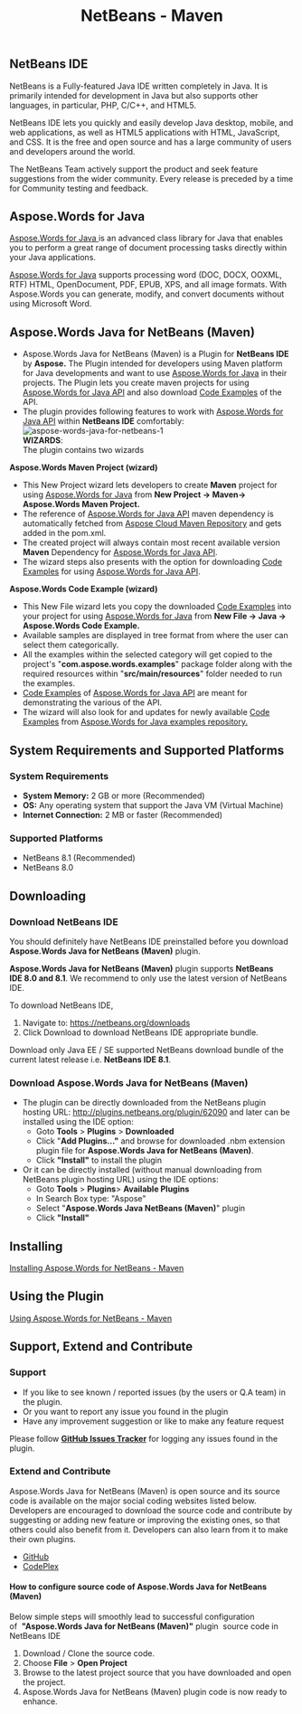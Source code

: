 ﻿---
title: NetBeans - Maven
type: docs
weight: 90
url: /java/aspose-words-java-for-netbeans-maven/
---

## NetBeans IDE

NetBeans is a Fully-featured Java IDE written completely in Java. It is primarily intended for development in Java but also supports other languages, in particular, PHP, C/C++, and HTML5.

NetBeans IDE lets you quickly and easily develop Java desktop, mobile, and web applications, as well as HTML5 applications with HTML, JavaScript, and CSS. It is the free and open source and has a large community of users and developers around the world.

The NetBeans Team actively support the product and seek feature suggestions from the wider community. Every release is preceded by a time for Community testing and feedback.

## Aspose.Words for Java

[Aspose.Words for Java ](http://www.aspose.com/java/word-component.aspx)is an advanced class library for Java that enables you to perform a great range of document processing tasks directly within your Java
applications.

[Aspose.Words for Java](http://www.aspose.com/java/word-component.aspx) supports processing word (DOC, DOCX, OOXML, RTF) HTML, OpenDocument, PDF, EPUB, XPS, and all image formats. With Aspose.Words you can
generate, modify, and convert documents without using Microsoft Word.

## Aspose.Words Java for NetBeans (Maven)

- Aspose.Words Java for NetBeans (Maven) is a Plugin for **NetBeans IDE** by **Aspose.** The Plugin intended for developers using Maven platform for Java developments and want to use [Aspose.Words for Java](http://goo.gl/Eg359W) in their projects. The Plugin lets you create maven projects for using [Aspose.Words for Java API](http://goo.gl/Eg359W) and also download [Code Examples](https://github.com/aspose-words/Aspose.Words-for-Java/tree/master/Examples) of the API. 
- The plugin provides following features to work with [Aspose.Words for Java API](http://goo.gl/Eg359W) within **NetBeans IDE** comfortably:<br>
![aspose-words-java-for-netbeans-1](http://i.imgur.com/KWKGljg.png)<br>
**WIZARDS**:<br>
The plugin contains two wizards

**Aspose.Words Maven Project (wizard)**

- This New Project wizard lets developers to create **Maven** project for using [Aspose.Words for Java](http://goo.gl/Eg359W) from **New Project -> Maven-> Aspose.Words Maven Project.**
- The reference of [Aspose.Words for Java API](http://www.aspose.com/java/word-component.aspx) maven dependency is automatically fetched from [Aspose Cloud Maven Repository](http://maven.aspose.com/artifactory/webapp/home.html?0) and gets added in the pom.xml.
- The created project will always contain most recent available version **Maven** Dependency for [Aspose.Words for Java API](http://www.aspose.com/java/word-component.aspx).
- The wizard steps also presents with the option for downloading [Code Examples](https://github.com/aspose-words/Aspose.Words-for-Java/tree/master/Examples) for using [Aspose.Words for Java API](http://www.aspose.com/java/word-component.aspx).

**Aspose.Words Code Example (wizard)**

- This New File wizard lets you copy the downloaded [Code Examples](https://github.com/aspose-words/Aspose.Words-for-Java/tree/master/Examples) into your project for using [Aspose.Words for Java](http://goo.gl/Eg359W) from **New File -> Java -> Aspose.Words Code Example.** 
- Available samples are displayed in tree format from where the user can select them categorically.
- All the examples within the selected category will get copied to the project's "**com.aspose.words.examples**" package folder along with the required resources within "**src/main/resources**" folder needed to run the examples.
- [Code Examples](https://github.com/aspose-words/Aspose.Words-for-Java/tree/master/Examples) of [Aspose.Words for Java API](http://www.aspose.com/java/word-component.aspx) are meant for demonstrating the various of the API.
- The wizard will also look for and updates for newly available [Code Examples](https://github.com/aspose-words/Aspose.Words-for-Java/tree/master/Examples) from [Aspose.Words for Java examples repository.](https://goo.gl/Qx9Hp9)

## System Requirements and Supported Platforms

### System Requirements

- **System Memory:** 2 GB or more (Recommended)
- **OS:** Any operating system that support the Java VM (Virtual Machine)
- **Internet Connection:** 2 MB or faster (Recommended)

### Supported Platforms

- NetBeans 8.1 (Recommended)
- NetBeans 8.0

## Downloading

### Download NetBeans IDE

You should definitely have NetBeans IDE preinstalled before you download **Aspose.Words Java for NetBeans (Maven)** plugin.

**Aspose.Words Java for NetBeans (Maven)** plugin supports **NetBeans IDE 8.0 and 8.1**. We recommend to only use the latest version of NetBeans IDE.

To download NetBeans IDE,

1. Navigate to: <https://netbeans.org/downloads>
1. Click Download to download NetBeans IDE appropriate bundle. 

Download only Java EE / SE supported NetBeans download bundle of the current latest release i.e. **NetBeans IDE 8.1**.

### Download Aspose.Words Java for NetBeans (Maven)

- The plugin can be directly downloaded from the NetBeans plugin hosting URL: <http://plugins.netbeans.org/plugin/62090>
  and later can be installed using the IDE option:
  - Goto **Tools** > **Plugins** > **Downloaded**
  - Click "**Add Plugins..."** and browse for downloaded .nbm extension plugin file for **Aspose.Words Java for NetBeans (Maven)**.
  - Click **"Install"** to install the plugin
- Or it can be directly installed (without manual downloading from NetBeans plugin hosting URL) using the IDE options:
  - Goto **Tools** > **Plugins**> **Available Plugins**
  - In Search Box type: "Aspose"
  - Select "**Aspose.Words Java NetBeans (Maven)**" plugin
  - Click **"Install"**

## Installing

[Installing Aspose.Words for NetBeans - Maven](https://docs.aspose.com/words/java/installing-and-using-aspose-words-for-netbeans-maven/)

## Using the Plugin

[Using Aspose.Words for NetBeans - Maven](https://docs.aspose.com/words/java/installing-and-using-aspose-words-for-netbeans-maven/#using)

## Support, Extend and Contribute

### Support

- If you like to see known / reported issues (by the users or Q.A team) in the plugin.
- Or you want to report any issue you found in the plugin
- Have any improvement suggestion or like to make any feature request

Please follow [**GitHub Issues Tracker**](https://github.com/aspose-words/Aspose.Words-for-Java/issues) for logging any issues found in the plugin.

### Extend and Contribute

Aspose.Words Java for NetBeans (Maven) is open source and its source code is available on the major social coding websites listed below. Developers are encouraged to download the source code and contribute by suggesting or adding new feature or improving the existing ones, so that others could also benefit from it. Developers can also learn from it to make their own plugins.

- [GitHub](https://goo.gl/X3QIEm)
- [CodePlex](https://goo.gl/TG5tpC)

#### How to configure source code of Aspose.Words Java for NetBeans (Maven)

Below simple steps will smoothly lead to successful configuration of  **"Aspose.Words Java for NetBeans (Maven)"** plugin  source code in NetBeans IDE

1. Download / Clone the source code.
1. Choose **File** > **Open Project**
1. Browse to the latest project source that you have downloaded and open the project.
1. Aspose.Words Java for NetBeans (Maven) plugin code is now ready to enhance.
